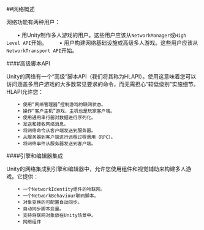 ##网络概述

网络功能有两种用户：

&emsp;&emsp;• 用Unity制作多人游戏的用户。这些用户应该从`NetworkManager`或`High Level API`开始。
&emsp;&emsp;• 用户构建网络基础设施或高级多人游戏。这些用户应该从`NetworkTransport API`开始。



####高级脚本API


Unity的网络有一个“高级”脚本API（我们将其称为HLAPI）。使用这意味着您可以访问涵盖多用户游戏的大多数常见要求的命令，而无需担心“较低级别”实施细节。HLAPI允许您：

```
    • 使用“网络管理器”控制游戏的联网状态。
    • 操作“客户主机”游戏，主机也是玩家客户端。
    • 使用通用串行器对数据进行序列化。
    • 发送和接收网络消息。
    • 将网络命令从客户端发送到服务器。
    • 从服务器到客户端进行远程过程调用（RPC）。
    • 将网络事件从服务器发送到客户端。
```


####引擎和编辑器集成

Unity的网络集成到引擎和编辑器中，允许您使用组件和视觉辅助来构建多人游戏。它提供：

```
    • 一个NetworkIdentity组件的物联网。
    • 一个NetworkBehaviour联网脚本。
    • 对象变换的可配置自动同步。
    • 自动同步脚本变量。
    • 支持将联网对象放在Unity场景中。
    • 网络组件
```